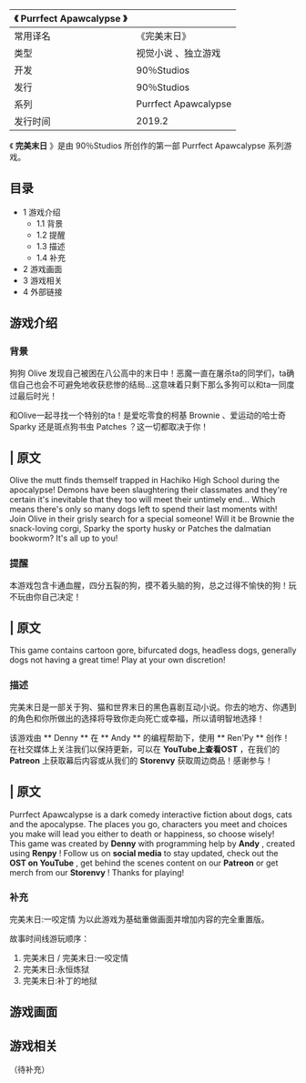 |  《 **Purrfect Apawcalypse** 》  ||
|---|---|
|常用译名  |  《完美末日》   |
|类型  |  视觉小说  、独立游戏   |
|开发  |  90％Studios   |
|发行  |  90％Studios   |
|系列  |  Purrfect Apawcalypse   |
|发行时间  |  2019.2   |
  
《 **完美末日** 》是由  90％Studios  所创作的第一部  Purrfect Apawcalypse  系列游戏。

##  目录

  * 1  游戏介绍 
    * 1.1  背景 
    * 1.2  提醒 
    * 1.3  描述 
    * 1.4  补充 
  * 2  游戏画面 
  * 3  游戏相关 
  * 4  外部链接 

##  游戏介绍

###  背景

狗狗  Olive
发现自己被困在八公高中的末日中！恶魔一直在屠杀ta的同学们，ta确信自己也会不可避免地收获悲惨的结局...这意味着只剩下那么多狗可以和ta一同度过最后时光！

和Olive一起寻找一个特别的ta！是爱吃零食的柯基  Brownie  、爱运动的哈士奇  Sparky  还是斑点狗书虫  Patches
？这一切都取决于你！

|  原文  
---  
Olive the mutt finds themself trapped in Hachiko High School during the
apocalypse! Demons have been slaughtering their classmates and they're certain
it's inevitable that they too will meet their untimely end... Which means
there's only so many dogs left to spend their last moments with! </br> Join
Olive in their grisly search for a special someone! Will it be Brownie the
snack-loving corgi, Sparky the sporty husky or Patches the dalmatian bookworm?
It's all up to you! </br>  
  
###  提醒

本游戏包含卡通血腥，四分五裂的狗，摸不着头脑的狗，总之过得不愉快的狗！玩不玩由你自己决定！

|  原文  
---  
This game contains cartoon gore, bifurcated dogs, headless dogs, generally
dogs not having a great time! Play at your own discretion! </br>  
  
###  描述

完美末日是一部关于狗、猫和世界末日的黑色喜剧互动小说。你去的地方、你遇到的角色和你所做出的选择将导致你走向死亡或幸福，所以请明智地选择！

该游戏由 ** Denny  ** 在 ** Andy  ** 的编程帮助下，使用 ** Ren'Py  ** 创作！在社交媒体上关注我们以保持更新，可以在
**YouTube上查看OST** ，在我们的 **Patreon** 上获取幕后内容或从我们的 **Storenvy** 获取周边商品！感谢参与！

|  原文  
---  
Purrfect Apawcalypse is a dark comedy interactive fiction about dogs, cats and
the apocalypse. The places you go, characters you meet and choices you make
will lead you either to death or happiness, so choose wisely! </br> This game
was created by **Denny** with programming help by **Andy** , created using
**Renpy** ! Follow us on **social media** to stay updated, check out the **OST
on YouTube** , get behind the scenes content on our **Patreon** or get merch
from our **Storenvy** ! Thanks for playing! </br>  
  
###  补充

完美末日:一咬定情  为以此游戏为基础重做画面并增加内容的完全重置版。

故事时间线游玩顺序：

  1. 完美末日  /  完美末日:一咬定情 
  2. 完美末日:永恒炼狱 
  3. 完美末日:补丁的地狱 

##  游戏画面

##  游戏相关

（待补充）

  